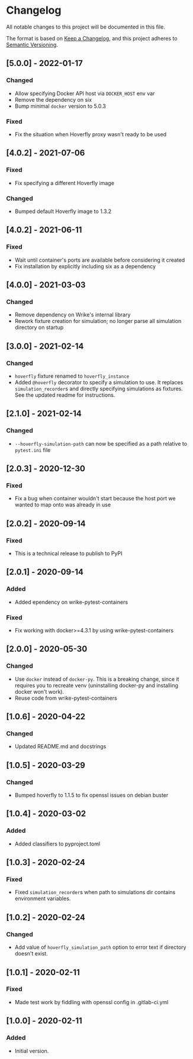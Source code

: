 # Changelog
All notable changes to this project will be documented in this file.

The format is based on [Keep a Changelog](https://keepachangelog.com/en/1.0.0/),
and this project adheres to [Semantic Versioning](https://semver.org/spec/v2.0.0.html).

## [5.0.0] - 2022-01-17
### Changed
- Allow specifying Docker API host via `DOCKER_HOST` env var
- Remove the dependency on six
- Bump minimal `docker` version to 5.0.3
### Fixed
- Fix the situation when Hoverfly proxy wasn't ready to be used

## [4.0.2] - 2021-07-06
### Fixed
- Fix specifying a different Hoverfly image
### Changed
- Bumped default Hoverfly image to 1.3.2

## [4.0.2] - 2021-06-11
### Fixed
- Wait until container's ports are available before considering it created
- Fix installation by explicitly including six as a dependency

## [4.0.0] - 2021-03-03
### Changed
- Remove dependency on Wrike's internal library
- Rework fixture creation for simulation; no longer parse all simulation directory on startup

## [3.0.0] - 2021-02-14
### Changed
- `hoverfly` fixture renamed to `hoverfly_instance`
- Added `@hoverfly` decorator to specify a simulation to use. It replaces `simulation_recorder`s
and directly specifying simulations as fixtures. See the updated readme for instructions.

## [2.1.0] - 2021-02-14
### Changed
- `--hoverfly-simulation-path` can now be specified as a path relative to `pytest.ini` file

## [2.0.3] - 2020-12-30
### Fixed
- Fix a bug when container wouldn't start because the host port we wanted to map onto was already in use

## [2.0.2] - 2020-09-14
### Fixed
- This is a technical release to publish to PyPI

## [2.0.1] - 2020-09-14
### Added
- Added ependency on wrike-pytest-containers

### Fixed
- Fix working with docker>=4.3.1 by using wrike-pytest-containers

## [2.0.0] - 2020-05-30
### Changed
- Use `docker` instead of `docker-py`. This is a breaking change, since it requires you
to recreate venv (uninstalling docker-py and installing docker won't work).
- Reuse code from wrike-pytest-containers

## [1.0.6] - 2020-04-22
### Changed
- Updated README.md and docstrings

## [1.0.5] - 2020-03-29
### Changed
- Bumped hoverfly to 1.1.5 to fix openssl issues on debian buster

## [1.0.4] - 2020-03-02
### Added
- Added classifiers to pyproject.toml

## [1.0.3] - 2020-02-24
### Fixed
- Fixed `simulation_recorder`s when path to simulations dir contains environment variables.

## [1.0.2] - 2020-02-24
### Changed
- Add value of `hoverfly_simulation_path` option to error text if directory doesn't exist.

## [1.0.1] - 2020-02-11
### Fixed
- Made test work by fiddling with openssl config in .gitlab-ci.yml

## [1.0.0] - 2020-02-11
### Added
- Initial version.
